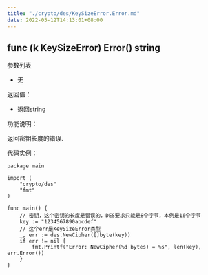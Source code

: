 ```yaml
---
title: "./crypto/des/KeySizeError.Error.md"
date: 2022-05-12T14:13:01+08:00
---
```

## func (k KeySizeError) Error() string

参数列表

- 无

返回值：

- 返回string

功能说明：

返回密钥长度的错误.

代码实例：

  	package main
	
	import (
		"crypto/des"
		"fmt"
	)
	
	func main() {
		// 密钥，这个密钥的长度是错误的，DES要求只能是8个字节，本例是16个字节
		key := "1234567890abcdef"
		// 这个err是KeySizeError类型
		_, err := des.NewCipher([]byte(key))
		if err != nil {
			fmt.Printf("Error: NewCipher(%d bytes) = %s", len(key), err.Error())
		}
	}